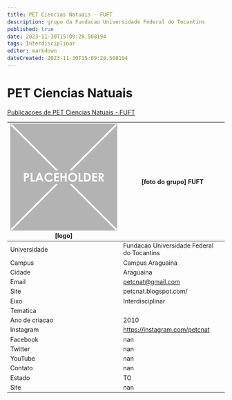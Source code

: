 ```yaml
---
title: PET Ciencias Natuais - FUFT
description: grupo da Fundacao Universidade Federal do Tocantins
published: true
date: 2023-11-30T15:09:28.508194
tags: Interdisciplinar
editor: markdown
dateCreated: 2023-11-30T15:09:28.508194
---
```


# PET Ciencias Natuais

[Publicacoes de PET Ciencias Natuais - FUFT](/atividade/125PETCienciasNatuaisFUFT/feed.md)

| ![placeholder.png](/placeholder.png) [logo] | [foto do grupo] FUFT         |
| ------------------------------------------- | ------------------------------------------------- |
| Universidade                                | Fundacao Universidade Federal do Tocantins      |
| Campus                                      | Campus Araguaina            |
| Cidade                                      | Araguaina             |
| Email                                       | petcnat@gmail.com             |
| Site                                        | petcnat.blogspot.com/              |
| Eixo                                        | Interdisciplinar              |
| Tematica                                    |           |
| Ano de criacao                              | 2010        |
| Instagram                                   | https://instagram.com/petcnat         |
| Facebook                                    | nan          |
| Twitter                                     | nan           |
| YouTube                                     | nan           |
| Contato                                     | nan         |
| Estado                                      |  TO            |
| Site                                        | nan |
